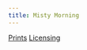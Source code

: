 ```yaml
---
title: Misty Morning
---
```

[Prints](https://pixels.com/featured/misty-morning-brady-lane.html)
[Licensing](https://licensing.pixels.com/featured/misty-morning-brady-lane.html)
